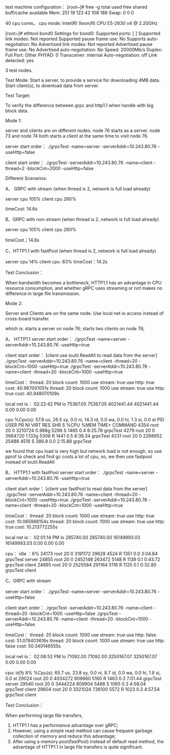 test machine configuration：
[root~]# free -g
              total        used        free      shared  buff/cache   available
Mem:            251          19         123          42         108         188
Swap:             0           0           0

40 cpu cores，
cpu mode: Intel(R) Xeon(R) CPU E5-2630 v4 @ 2.20GHz

[root~]# ethtool bond0
Settings for bond0:
	Supported ports: [ ]
	Supported link modes:   Not reported
	Supported pause frame use: No
	Supports auto-negotiation: No
	Advertised link modes:  Not reported
	Advertised pause frame use: No
	Advertised auto-negotiation: No
	Speed: 20000Mb/s
	Duplex: Full
	Port: Other
	PHYAD: 0
	Transceiver: internal
	Auto-negotiation: off
	Link detected: yes

3 test nodes.


Test Mode:
Start a server, to provide a service for downloading 4MB data.
Start client(s), to download data from server.

Test Target:

To verify the difference between grpc and http1.1 when handle with big block data.


Mode 1:

server and clients are on different nodes.
node 76 starts as a server.
node 73 and node 74  both starts a client at the same time to visit node 76.


server start order：
./grpcTest -name=server -serverAddr=10.243.80.76  -useHttp=false

client start order：
./grpcTest -serverAddr=10.243.80.76 -name=client  -thread=2   -blockCnt=2000 -useHttp=false



Different Scenarios:

A、 GRPC with stream    (when thread is 2, network is full load already)

server  cpu  105%
client  cpu  260%

timeCost: 14.6s

B、GRPC with  non-stream (when thread is 2, network is full load already)

server  cpu 105%
client  cpu  260%

timeCost；14.6s


C、HTTP1.1 with fastPool (when thread is 2, network is full load already)

server  cpu 14%
client  cpu :83%
timeCost：14.2s



Test Conclusion：

When bandwidth becomes a bottleneck, HTTP1.1 has an advantage in CPU resource consumption, 
and whether gRPC uses streaming or not makes no difference in large file transmission.



Mode 2:

Server and Clients are on the same node. Use local net io access instead of cross-board transfer.

which is:
	starts a server on node 76;
	starts two clients on node 76;

A、 HTTP1.1
server start order：
./grpcTest -name=server -serverAddr=10.243.80.76  -useHttp=true

client start order： [client use ioutil.ReadAll to read data from the server]
./grpcTest -serverAddr=10.243.80.76 -name=client  -thread=20   -blockCnt=1000 -useHttp=true
./grpcTest -serverAddr=10.243.80.76 -name=client  -thread=20   -blockCnt=1000 -useHttp=true


timeCost：
thread: 20 block count: 1000 use stream: true  use http: true cost: 40.967001051s
thread: 20 block count: 1000 use stream: true  use http: true cost: 40.948070109s


local net io：
02:22:42 PM        lo  75367.05  75367.05 4021441.44 4021441.44      0.00      0.00      0.00

cpu
%Cpu(s): 57.8 us, 26.5 sy,  0.0 ni, 14.3 id,  0.0 wa,  0.0 hi,  1.3 si,  0.0 st
PID USER      PR  NI    VIRT    RES    SHR S  %CPU %MEM     TIME+ COMMAND
 4354 root      20   0 3210724 0.988g   5296 S  1465  0.4   8:25.78 grpcTest
 4279 root      20   0 3684720 1.133g   5308 R  1441  0.5   8:36.34 grpcTest
 4231 root      20   0 2288652  25488   4516 S 386.9  0.0   2:15.88 grpcTest

we found that cpu load is very high but network load is not enough, so use pprof to check and find gc costs a lot of 
cpu, so, we then use fastpool instead of ioutil.ReadAll


B、 HTTP1.1 with fastPool
server start order：
./grpcTest -name=server -serverAddr=10.243.80.76  -useHttp=true

client start order： [client use fastPool to read data from the server]
./grpcTest -serverAddr=10.243.80.76 -name=client  -thread=20   -blockCnt=1000 -useHttp=true
./grpcTest -serverAddr=10.243.80.76 -name=client  -thread=20   -blockCnt=1000 -useHttp=true

timeCost：
thread: 20 block count: 1000 use stream: true  use http: true cost: 10.065988154s
thread: 20 block count: 1000 use stream: true  use http: true cost: 10.213772255s

local net io：
02:01:14 PM        lo 285740.00 285740.00 16149993.03 16149993.03      0.00      0.00      0.00

cpu：    idle ：6%
24173 root      20   0 3191172  29628   4524 R  1351  0.0   3:04.84 grpcTest  server
24855 root      20   0 2452148 263472   5148 R  1139  0.1   0:43.72 grpcTest  client
24895 root      20   0 2525584 291164   5116 R  1125  0.1   0:32.80 grpcTest  client


C、GRPC with  stream 

server start order：
 ./grpcTest -name=server -serverAddr=10.243.80.76  -useHttp=false

client start order：
./grpcTest -serverAddr=10.243.80.76 -name=client  -thread=20   -blockCnt=1000 -useHttp=false
./grpcTest -serverAddr=10.243.80.76 -name=client  -thread=20   -blockCnt=1000 -useHttp=false

timeCost：
thread: 20 block count: 1000 use stream: true  use http: false cost: 51.078403616s
thread: 20 block count: 1000 use stream: true  use http: false cost: 50.340146555s

local net io：
02:06:52 PM        lo  71092.00  71092.00 3250167.07 3250167.07      0.00      0.00      0.00

cpu: id为 8%
%Cpu(s): 65.7 us, 23.8 sy,  0.0 ni,  8.7 id,  0.0 wa,  0.0 hi,  1.8 si,  0.0 st
29024 root      20   0 4034272 909660   5160 R  1463  0.3   7:01.44 grpcTest    server
29540 root      20   0 3444224 809904   5488 S  1065  0.3   4:58.04 grpcTest    client
29604 root      20   0 3321024 736100   5572 R  1023  0.3   4:57.54 grpcTest    client



Test Conclusion：

When performing large file transfers,
1. HTTP1.1 has a performance advantage over gRPC;
2. However, using a simple read method can cause frequent garbage collection of memory and reduce this advantage;
3. After using a memory pool(fastPool) instead of default read method, the advantage of HTTP1.1 in large file transfers is quite significant.









